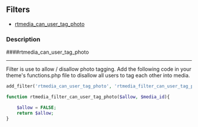 ## Filters

* [rtmedia_can_user_tag_photo](#rtmedia_can_user_tag_photo)

### Description

####rtmedia_can_user_tag_photo <a name="rtmedia_can_user_tag_photo"></a>
***
Filter is use to allow / disallow photo tagging. Add the following code in your theme's functions.php file to disallow all users to tag each other into media.

```php
add_filter('rtmedia_can_user_tag_photo', 'rtmedia_filter_can_user_tag_photo', 10, 2);

function rtmedia_filter_can_user_tag_photo($allow, $media_id){

	$allow = FALSE;
	return $allow;
}

```
